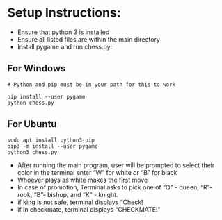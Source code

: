# Setup Instructions:
  * Ensure that python 3 is installed 
  * Ensure all listed files are within the main directory 
  * Install pygame and run chess.py:
  
  ## For Windows
    
    # Python and pip must be in your path for this to work
    
    pip install --user pygame
    python chess.py
 
 ## For Ubuntu
  ```
  sudo apt install python3-pip
  pip3 -m install --user pygame
  python3 chess.py
  ```
  * After running the main program, user will be prompted to select their color in the terminal
   enter “W” for white or “B” for black
  * Whoever plays as white makes the first move
  * In case of promotion, Terminal asks to pick one of “Q” - queen, “R”- rook, “B”- bishop, and “K” - knight.
  * if king is not safe, terminal displays “Check!
  * if in checkmate, terminal displays “CHECKMATE!”
